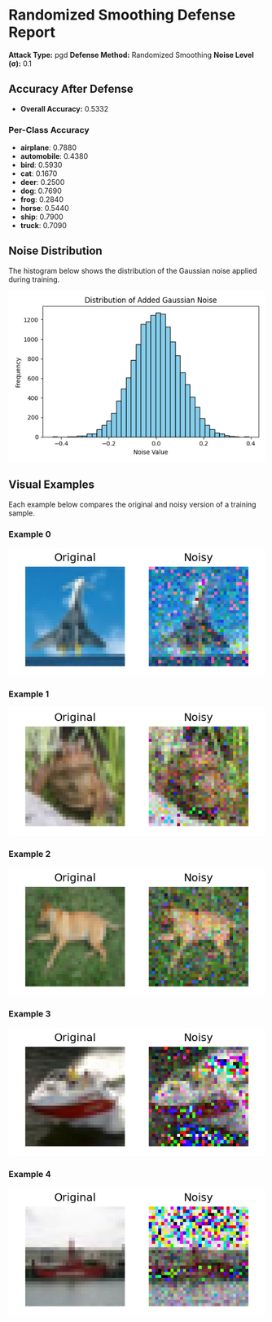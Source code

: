 # Randomized Smoothing Defense Report

**Attack Type:** pgd
**Defense Method:** Randomized Smoothing
**Noise Level (σ):** 0.1

## Accuracy After Defense

- **Overall Accuracy:** 0.5332

### Per-Class Accuracy
- **airplane**: 0.7880
- **automobile**: 0.4380
- **bird**: 0.5930
- **cat**: 0.1670
- **deer**: 0.2500
- **dog**: 0.7690
- **frog**: 0.2840
- **horse**: 0.5440
- **ship**: 0.7900
- **truck**: 0.7090

## Noise Distribution
The histogram below shows the distribution of the Gaussian noise applied during training.

![Noise Distribution](noise_histograms/noise_distribution.png)

## Visual Examples
Each example below compares the original and noisy version of a training sample.

### Example 0
![Example 0](noisy_examples/example_0.png)

### Example 1
![Example 1](noisy_examples/example_1.png)

### Example 2
![Example 2](noisy_examples/example_2.png)

### Example 3
![Example 3](noisy_examples/example_3.png)

### Example 4
![Example 4](noisy_examples/example_4.png)
